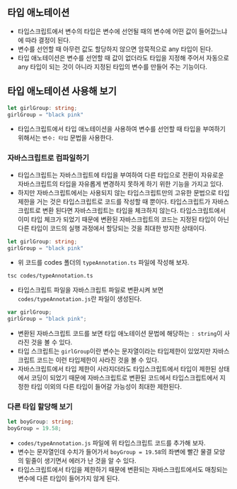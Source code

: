 ## 타입 애노테이션
- 타입스크립트에서 변수의 타입은 변수에 선언될 때의 변수에 어떤 값이 들어갔느냐에 따라 결정이 된다.
- 변수를 선언할 때 아무런 값도 할당하지 않으면 암묵적으로 any 타입이 된다.
- 타입 애노테이션은 변수를 선언할 때 값이 없더라도 타입을 지정해 주어서 자동으로 any 타입이 되는 것이 아니라 지정된 타입의 변수를 만들어 주는 기능이다.

## 타입 애노테이션 사용해 보기
```ts
let girlGroup: string;
girlGroup = "black pink"
```
- 타입스크립트에서 타입 애노테이션을 사용하여 변수를 선언할 때 타입을 부여하기 위해서는 `변수: 타입` 문법을 사용한다.

### 자바스크립트로 컴파일하기
- 타입스크립트는 자바스크립트에 타입을 부여하여 다른 타입으로 전환이 자유로운 자바스크립트의 타입을 자유롭게 변경하지 못하게 하기 위한 기능을 가지고 있다.
- 하지만 자바스크립트에서는 사용되지 않는 타입스크립트만의 고유한 문법으로 타입 제한을 거는 것은 타입스크립트로 코드를 작성할 때 뿐이다. 타입스크립트가 자바스크립트로 변환 된다면 자바스크립트는 타입을 체크하지 않는다. 타입스크립트에서 이미 타입 체크가 되었기 때문에 변환된 자바스크립트의 코드는 지정된 타입이 아닌 다른 타입이 코드의 실행 과정에서 할당되는 것을 최대한 방지한 상태이다.
```ts
let girlGroup: string;
girlGroup = "black pink"
```
- 위 코드를 codes 폴더의 `typeAnnotation.ts` 파일에 작성해 보자.
```
tsc codes/typeAnnotation.ts
```
- 타입스크립트 파일을 자바스크립트 파일로 변환시켜 보면 `codes/typeAnnotation.js`란 파일이 생성된다.
```js
var girlGroup;
girlGroup = "black pink";
```
- 변환된 자바스크립트 코드를 보면 타입 애노테이션 문법에 해당하는 `: string`이 사라진 것을 볼 수 있다.
- 타입 스크립트는 `girlGroup`이란 변수는 문자열이라는 타입제한이 있었지만 자바스크립트 코드는 이런 타입제한이 사라진 것을 볼 수 있다.
- 자바스크립트에서 타입 제한이 사라지더라도 타입스크립트에서 타입이 제한된 상태에서 코딩이 되었기 때문에 자바스크립트로 변환된 코드에서 타입스크립트에서 지정한 타입 이외의 다른 타입이 들어갈 가능성이 최대한 제한된다.

### 다른 타입 할당해 보기
```ts
let boyGroup: string;
boyGroup = 19.58;
```
- `codes/typeAnnotation.js` 파일에 위 타입스크립트 코드를 추가해 보자.
- 변수는 문자열인데 수치가 들어가서 `boyGroup = 19.58`의 좌변에 빨간 물결 모양의 밑줄이 생기면서 에러가 난 것을 알 수 있다.
- 타입스크립트에서 타입을 제한하기 때문에 변환되는 자바스크립트에서도 매칭되는 변수에 다른 타입이 들어가지 않게 된다.


